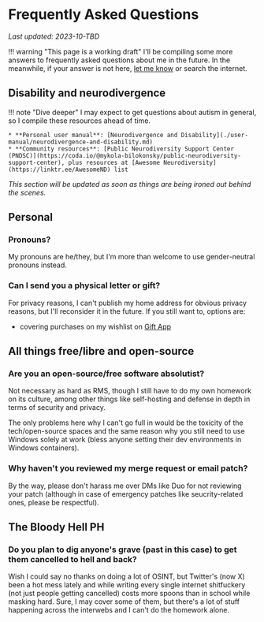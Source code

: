 # Frequently Asked Questions

_Last updated: 2023-10-TBD_

[Last updated]: https://mau.dev/andreijiroh.dev/website/-/commits/main/markdown/faq.md

!!! warning "This page is a working draft"
    I'll be compiling some more answers to frequently asked questions about me in the future. In the meanwhile, if your
    answer is not here, [let me know](./contact/index.md) or
    search the internet.

## Disability and neurodivergence

!!! note "Dive deeper"
    I may expect to get questions about autism in general, so I compile these resources ahead of time.

    * **Personal user manual**: [Neurodivergence and Disability](./user-manual/neurodivergence-and-disability.md)
    * **Community resources**: [Public Neurodiversity Support Center (PNDSC)](https://coda.io/@mykola-bilokonsky/public-neurodiversity-support-center), plus resources at [Awesome Neurodiversity](https://linktr.ee/AwesomeND) list

_This section will be updated as soon as things are being ironed out behind the scenes._

## Personal

### Pronouns?

My pronouns are he/they, but I'm more than welcome to use gender-neutral pronouns instead.

### Can I send you a physical letter or gift?

For privacy reasons, I can't publish my home address for obvious privacy reasons, but
I'll reconsider it in the future. If you still want to, options are:

* covering purchases on my wishlist on [Gift App](https://giftapp.com/ajhalili2006)

## All things free/libre and open-source

### Are you an open-source/free software absolutist?

Not necessary as hard as RMS, though I still have to do my own homework on its culture, among other things like self-hosting and defense in depth in terms of security and privacy.

The only problems here why I can't go full in would be the toxicity of the tech/open-source spaces and the same reason
why you still need to use Windows solely at work (bless anyone setting their dev environments in Windows containers).

### Why haven't you reviewed my merge request or email patch?

By the way, please don't harass me over DMs like Duo for not reviewing your patch (although in case of emergency patches like seucrity-related ones,
please be respectful).

## The Bloody Hell PH

### Do you plan to dig anyone's grave (past in this case) to get them cancelled to hell and back?

Wish I could say no thanks on doing a lot of OSINT, but Twitter's (now X) been a hot mess lately and
while writing every single internet shitfuckery (not just people getting cancelled) costs more spoons than in school while masking hard. Sure, I may cover some of them,
but there's a lot of stuff happening across the interwebs and I can't do the homework alone.

